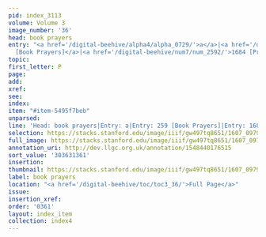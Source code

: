```yaml
---
pid: index_3113
volume: Volume 3
image_number: '36'
head: book prayers
entry: "<a href='/digital-beehive/alpha4/alpha_0729/'>a</a>|<a href='/digital-beehive/num2/num_0285/'>259
  [Book Prayers]</a>|<a href='/digital-beehive/num7/num_2592/'>1684 [Prayer Books]</a>"
topic:
first_letter: P
page:
add:
xref:
see:
index:
item: "#item-5495f7beb"
unparsed:
line: 'Head: book prayers|Entry: a|Entry: 259 [Book Prayers]|Entry: 1684 [Prayer Books]|#item-5495f7beb'
selection: https://stacks.stanford.edu/image/iiif/gw497tq8651/1607_0979/1877,1361,662,117/full/0/default.jpg
full_image: https://stacks.stanford.edu/image/iiif/gw497tq8651/1607_0979/full/full/0/default.jpg
annotation_uri: http://dev.llgc.org.uk/annotation/1548440176515
sort_value: '303631361'
insertion:
thumbnail: https://stacks.stanford.edu/image/iiif/gw497tq8651/1607_0979/1877,1361,662,117/150,/0/default.jpg
label: book prayers
location: "<a href='/digital-beehive/toc/toc3_36/'>Full Page</a>"
issue:
insertion_xref:
order: '0361'
layout: index_item
collection: index4
---
```

